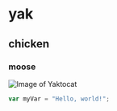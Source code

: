 # yak

## chicken

### moose

![Image of Yaktocat](https://octodex.github.com/images/yaktocat.png)

``` javascript
var myVar = "Hello, world!";
```
